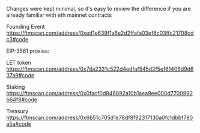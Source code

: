 Changes were kept minimal, so it's easy to review the difference if you are already familiar with eth mainnet contracts

Founding Event https://ftmscan.com/address/0xed1e639f1a6e2d2ffafa03ef8c03ffc21708cdc3#code





EIP-3561 proxies:

LET token https://ftmscan.com/address/0x7da2331c522d4edfaf545d2f5ef61406d9d637a9#code

Staking https://ftmscan.com/address/0x0facf0d846892a10b1aea9ee000d7700992b64f8#code

Treasury https://ftmscan.com/address/0x6b51c705d1e78df8f92317130a0fc1dbbf780a5a#code
